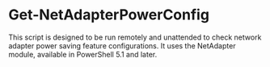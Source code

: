 # Get-NetAdapterPowerConfig
This script is designed to be run remotely and unattended to check network adapter power saving feature configurations. It uses the NetAdapter module, available in PowerShell 5.1 and later.
